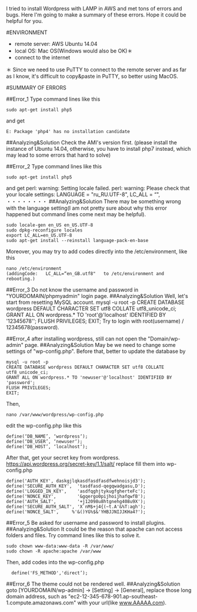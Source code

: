 
I tried to install Wordpress with LAMP in AWS and met tons of errors and bugs.
Here I'm going to make a summary of these errors.
Hope it could be helpful for you.

#ENVIRONMENT
* remote server: AWS Ubuntu 14.04
* local OS: Mac OS(Windows would also be OK)＊
* connect to the internet

＊ Since we need to use PuTTY to connect to the remote server and as far as I know, it's difficult to copy&paste in PuTTY, so better using MacOS.

#SUMMARY OF ERRORS 

##Error_1
Type command lines like this

    sudo apt-get install php5
and get 

    E: Package 'php4' has no installation candidate
##Analyzing&Solution
Check the AMI's version first. (please install the instance of Ubuntu 14.04, otherwise, you have to install php7 instead, which may lead to some errors that hard to solve)

##Error_2
Type command lines like this

    sudo apt-get install php5
and get
    perl: warning: Setting locale failed.
    perl: warning: Please check that your locale settings:
       LANGUAGE = "ru_RU.UTF-8",
       LC_ALL = “",
        ・・・・・・・・
##Analyzing&Solution
There may be something wrong with the language setting(I am not pretty sure about why this error happened but command lines come next may be helpful).

    sudo locale-gen en_US en_US.UTF-8
    sudo dpkg-reconfigure locales
    export LC_ALL=en_US.UTF-8
    sudo apt-get install --reinstall language-pack-en-base
Moreover, you may try to add codes directly into the /etc/environment, like this

    nano /etc/environment
    (addingCode:   LC_ALL=“en_GB.utf8"   to /etc/environment and    rebooting.)

##Error_3
Do not know the username and password in "YOURDOMAIN/phpmyadmin" login page.
##Analyzing&Solution
Well, let's start from resetting MySQL account.
    mysql -u root -p
    CREATE DATABASE wordpress DEFAULT CHARACTER SET utf8 COLLATE utf8_unicode_ci;
    GRANT ALL ON wordpress.* TO 'root'@'localhost' IDENTIFIED BY '12345678'';
    FLUSH PRIVILEGES;
    EXIT;
Try to login with root(username) / 12345678(password).

##Error_4
after installing wordpress, still can not open the "Domain/wp-admin" page.
##Analyzing&Solution
May be we need to change some settings of "wp-config.php".
Before that, better to update the database by 

    mysql -u root -p
    CREATE DATABASE wordpress DEFAULT CHARACTER SET utf8 COLLATE utf8_unicode_ci;
    GRANT ALL ON wordpress.* TO 'newuser'@'localhost' IDENTIFIED BY 'password';
    FLUSH PRIVILEGES;
    EXIT;
Then, 

    nano /var/www/wordpress/wp-config.php
edit the wp-config.php like this

    define(‘DB_NAME’, ‘wordpress‘);
    define(‘DB_USER’, ‘newuser‘);
    define(‘DB_HOST’, ‘localhost‘);
After that, get your secret key from wordpress. 
https://api.wordpress.org/secret-key/1.1/salt/
replace fill them into wp-config.php

    define('AUTH_KEY', daskgjlqkasdfasdfasdfwehnoisjd3');
    define('SECURE_AUTH_KEY',  'tasdfasd-qegqwadgasu,D');
    define('LOGGED_IN_KEY',    'asdfqghjtykugfgherteFc');
    define('NONCE_KEY',        '&gqergo0pijhoijhafqwfB');
    define('AUTH_SALT',        '+j12098u8htgnehg408u9X');
    define('SECURE_AUTH_SALT', 'X`nM$+j4{(~t.A'&%T:agh');
    define('NONCE_SALT',     %'&()YG%$&'YHBJJNIJJKHa4?');

    
##Error_5
Be asked for username and password to install plugins.
##Analyzing&Solution
It could be the reason that apache can not access folders and files.
Try command lines like this to solve it.

    sudo chown www-data:www-data -R /var/www/
    sudo chown -R apache:apache /var/www
Then, add codes into the wp-config.php

      define('FS_METHOD','direct’);


##Error_6
The theme could not be rendered well.
##Analyzing&Solution
goto [YOURDOMAIN/wp-admin] → [Setting] → [General], replace those long domain address, such as "ec2-12-345-678-901.ap-southeast-1.compute.amazonaws.com" with your url(like www.AAAAA.com).
